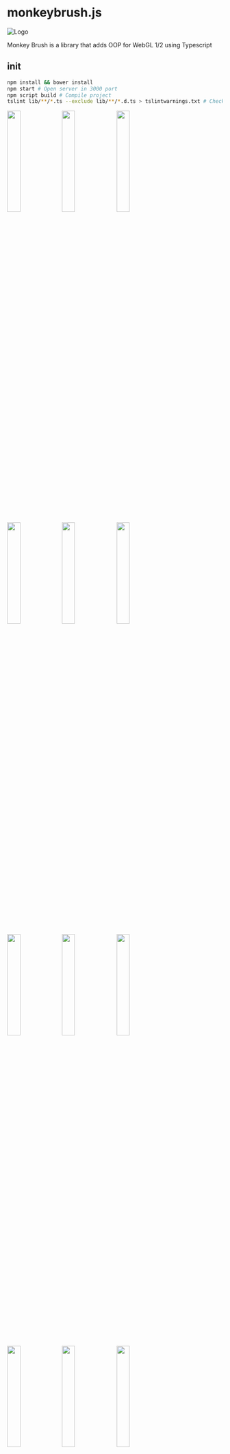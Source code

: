 # monkeybrush.js
![Logo](_images/logo.png)

Monkey Brush is a library that adds OOP for WebGL 1/2 using Typescript

## init
```bash
npm install && bower install
npm start # Open server in 3000 port
npm script build # Compile project
tslint lib/**/*.ts --exclude lib/**/*.d.ts > tslintwarnings.txt # Check TSlint rules
```
<div style="width: 100%">
    <img src="_images/descarga.png"      width="24.61%" />
    <img src="_images/descarga (1).png"  width="24.61%" />
    <img src="_images/descarga (2).png"  width="24.61%" />
    <img src="_images/descarga (3).png"  width="24.61%" />
    <img src="_images/descarga (4).png"  width="24.61%" />
    <img src="_images/descarga (5).png"  width="24.61%" />
    <img src="_images/descarga (6).png"  width="24.61%" />
    <img src="_images/descarga (7).png"  width="24.61%" />
    <img src="_images/descarga (8).png"  width="24.61%" />
    <img src="_images/descarga (9).png"  width="24.61%" />
    <img src="_images/descarga (10).png" width="24.61%" />
    <img src="_images/descarga (11).png" width="24.61%" />
    <img src="_images/descarga (12).png" width="24.61%" />
    <img src="_images/descarga (13).png" width="24.61%" />
    <img src="_images/descarga (14).png" width="24.61%" />
</div>

## Doc
<a href="./tutorials.md">Doc</a>

## TODO

### Models
- [x] Add quad/plane model
- [x] Add cube model
- [x] Add sphere model
- [x] Add torus model
- [x] Add cone model
- [x] Add prism model
- [x] Add cylinder model
- [x] Add disc model
- [x] Add polyhedron abstract model
- [x] Add octahedron model
- [x] Add icosphere model
- [x] Add tetrahedron model
- [x] Add dodecahedron model
- [x] Add parametric geometry model
- [x] Add lathe model
- [x] Add capsule model
- [x] Add object parser (faces: x1/y1/z1 x2/y2/z2 x3/y3/z3)
- [x] Add custom model (indices, vertices, normals and texcoords list)
- [ ] Add glTF (https://github.com/KhronosGroup/glTF)

### Cameras
- [x] Perspective Camera
- [x] Orthographic Camera
- [ ] Orbit Camera
- [ ] Free Camera (FPS Camera)
- [ ] Cube Camera

### Shading lighting
- [x] Phong shading
- [x] Blinn-Phong shading
- [x] Gaussian shading
- [x] Oren-Nayar shading
- [x] Benckmann shading
- [ ] Ward shading
- [ ] Cook-Torrance shading

### Textures
- [x] Add texture 2D
- [x] Add texture 2D array
- [x] Add texture 3D
- [x] Add framebuffer
- [x] Inmutable textures
- [x] Video texture
- [x] Webcam texture
- [x] Compressed texture
- [x] Canvas texture

### WebGL2
- [x] Transform feedback
- [x] Occlusion Query
- [x] Query object
- [x] Sampler object
- [x] Sync object
- [x] UBO (projection, view example)

### Maths
- [x] Vect2
- [x] Vect3
- [x] Vect3
- [x] Quaternion
- [x] Mat2
- [x] Mat3
- [x] Mat4
- [x] Box2D
- [x] Box3D
- [x] DoubleLinkedList (List)
- [x] Transpose matrix GLSL (WebGL1)
- [x] Inverse matrix GLSL (WebGL1)
- [x] Spline2D
- [x] Spline3D
- [ ] SIMD instructions

### Resources
- [x] Audio supporting (Background)
- [x] Audio supporting (SimpleAudio)
- [x] HDR images supporting
- [x] Image upload
- [x] Skybox supporting
- [x] Video loader
- [x] Webcam loader
- [ ] Fonts
- [ ] Generate video capture

### Lights
- [x] Directional Light
- [x] Point Light
- [x] Spot Light
- [x] Ambient Light
- [x] Hemispheric Light

### Core
- [x] App class
- [x] Key input
- [x] Mouse input
- [x] Easing functions
- [x] VertexArray class
- [x] Instancing
- [ ] GlobalState
- [ ] Sprites (HUD)
- [ ] Picking
- [ ] Multi context
- [ ] PBO (http://www.songho.ca/opengl/gl_pbo.html#create)

### Polyfills
- [x] Epsilon
- [x] SmallEpsilon
- [x] Default IOR (air)
- [ ] Element DOM remove
- [ ] Array remove by index

### Others
- [x] Skybox
- [x] Easing functions
- [x] Noise generator
- [x] Clock
- [x] Billboard
- [x] WebVR supporting
- [x] Enconding


### Development
- [x] Grunt integration (deprecated)
- [x] Webpack integration (deprecated)
- [x] Gulp integration
- [x] Typescript definition file for WebGL2RenderingContext
- [x] Shader uniforms and attributes extraction
- [x] Clean project generator (Simple project gen.) (https://github.com/maldicion069/monkeybrush-generator)
- [ ] MonkeyBrush-frags (Two triangles rendering!) (https://github.com/maldicion069/monkeybrush-frags)
- [ ] ESDOC integration

### Demos
- [x] Rim Lighting
- [x] Deferred Shading
- [x] Tone mapping
- [x] Skybox reflection and refraction
- [x] Spherical Harmonics
- [x] Heightmap
- [ ] Texture LOD DEMO
- [ ] Normal Mapping
- [ ] Bump Mapping
- [ ] Tiled Deferred Shading
- [ ] SSAO
- [ ] HDR
- [ ] Basic Transparency
- [ ] Woit Transparency
- [ ] Simple Shadow
- [ ] Create "shadertoy" for desktop

### Help
> - tslint src/**/*.ts --exclude src/**/*.d.ts > tslintwarnings.txt
> - https://www.npmjs.com/package/webpack-glsl-loader
> - http://www.jbrantly.com/es6-modules-with-typescript-and-webpack/

> - tslint code/mb/library/**/*.ts --exclude code/mb/**/*.d.ts > tslintwarnings.txt

## Changelog
- (09/17/2016) Release first version
